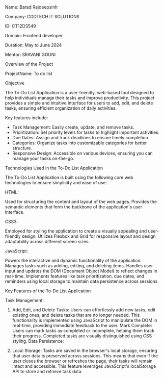 Name: Barad Rajdeepsinh

Company: CODTECH IT SOLUTIONS

ID: CT12DS549

Domain: Frontend developer

Duration: May to June 2024

Mentor: SRAVANI GOUNI



Overview of the Project

ProjectName: To do list 

Objective

The To-Do List Application is a user-friendly, web-based tool designed to help individuals manage their tasks and improve productivity. This project provides a simple and intuitive interface for users to add, edit, and delete tasks, ensuring efficient organization of daily activities.

Key features include:

 * Task Management: Easily create, update, and remove tasks.
 * Prioritization: Set priority levels for tasks to highlight important activities.
 * Due Dates: Assign and track deadlines to ensure timely completion.
 * Categories: Organize tasks into customizable categories for better structure.
 * Responsive Design: Accessible on various devices, ensuring you can manage your tasks on-the-go.


Technologies Used in the To-Do List Application

The To-Do List Application is built using the following core web technologies to ensure simplicity and ease of use:

HTML:

Used for structuring the content and layout of the web pages.
Provides the semantic elements that form the backbone of the application's user interface.

CSS3:

Employed for styling the application to create a visually appealing and user-friendly design.
Utilizes Flexbox and Grid for responsive layout and design adaptability across different screen sizes.

JavaScript:

Powers the interactive and dynamic functionality of the application.
Manages tasks such as adding, editing, and deleting items.
Handles user input and updates the DOM (Document Object Model) to reflect changes in real-time.
Implements features like task prioritization, due dates, and reminders using local storage to maintain data persistence across sessions.

Key Features of the To-Do List Application

Task Management:

1. Add, Edit, and Delete Tasks: Users can effortlessly add new tasks, edit existing ones, and delete tasks that are no longer needed. This functionality is implemented using JavaScript to manipulate the DOM in real-time, providing immediate feedback to the user.
Mark Complete: Users can mark tasks as completed or incomplete, helping them track their progress. Completed tasks are visually distinguished using CSS styling.
Data Persistence:

2. Local Storage: Tasks are saved in the browser's local storage, ensuring that user data is preserved across sessions. This means that even if the user closes the browser or refreshes the page, their tasks will remain intact and accessible. This feature leverages JavaScript's localStorage API to store and retrieve task data.
